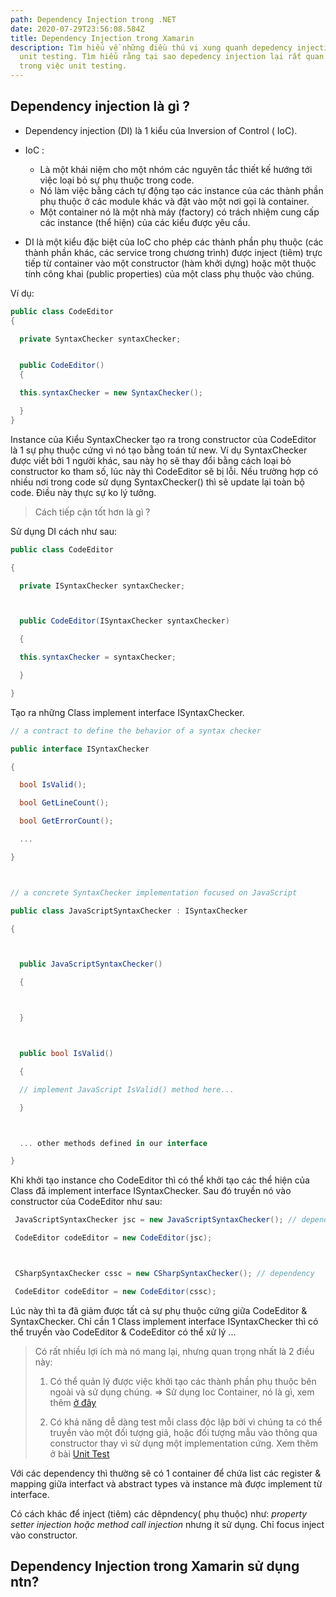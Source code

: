 ```yaml
---
path: Dependency Injection trong .NET
date: 2020-07-29T23:56:08.584Z
title: Dependency Injection trong Xamarin
description: Tìm hiểu về những điều thú vị xung quanh depedency injection và
  unit testing. Tìm hiểu rằng tại sao depedency injection lại rất quan trọng
  trong việc unit testing.
---
```

## Dependency injection là gì ?

* Dependency injection (DI) là 1 kiểu của Inversion of Control ( IoC).
* IoC :

  * Là một khái niệm cho một nhóm các nguyên tắc thiết kế hướng tới việc loại bỏ sự phụ thuộc trong code.
  * Nó làm việc bằng cách tự động tạo các instance của các thành phần phụ thuộc ở các module khác và đặt vào một nơi gọi là container.
  * Một container nó là một nhà máy (factory) có trách nhiệm cung cấp các instance (thể hiện) của các kiểu được yêu cầu.
* DI là một kiểu đặc biệt của IoC cho phép các thành phần phụ thuộc (các thành phần khác, các service trong chương trình) được inject (tiêm) trực tiếp từ container vào một constructor (hàm khởi dựng) hoặc một thuộc tính công khai (public properties) của một class phụ thuộc vào chúng.

Ví dụ:

```csharp
public class CodeEditor
{

  private SyntaxChecker syntaxChecker;


  public CodeEditor()
  {

  this.syntaxChecker = new SyntaxChecker();

  }
}
```

Instance của Kiểu SyntaxChecker tạo ra trong constructor của CodeEditor là 1 sự phụ thuộc cứng vì nó tạo bằng toán tử new. Ví dụ SyntaxChecker được viết bởi 1 người khác, sau này họ sẽ thay đổi bằng cách loại bỏ constructor ko tham số, lúc này thì CodeEditor sẽ bị lỗi. Nếu trường hợp có nhiều nơi trong code sử dụng SyntaxChecker() thì sẽ update lại toàn bộ code. Điều này thực sự ko lý tưởng.

> Cách tiếp cận tốt hơn là gì ?

Sử dụng DI cách như sau:

```csharp
public class CodeEditor

{

  private ISyntaxChecker syntaxChecker;



  public CodeEditor(ISyntaxChecker syntaxChecker)

  {

  this.syntaxChecker = syntaxChecker;

  }

}
```

Tạo ra những Class implement interface ISyntaxChecker.

```csharp
// a contract to define the behavior of a syntax checker

public interface ISyntaxChecker

{

  bool IsValid();

  bool GetLineCount();

  bool GetErrorCount();

  ...

}



// a concrete SyntaxChecker implementation focused on JavaScript

public class JavaScriptSyntaxChecker : ISyntaxChecker

{



  public JavaScriptSyntaxChecker()

  {



  }



  public bool IsValid()

  {

  // implement JavaScript IsValid() method here...

  }



  ... other methods defined in our interface

}
```

Khi khởi tạo instance cho CodeEditor thì có thể khởi tạo các thể hiện của Class đã implement interface ISyntaxChecker. Sau đó truyền nó vào constructor của CodeEditor như sau:

```csharp
 JavaScriptSyntaxChecker jsc = new JavaScriptSyntaxChecker(); // dependency

 CodeEditor codeEditor = new CodeEditor(jsc);



 CSharpSyntaxChecker cssc = new CSharpSyntaxChecker(); // dependency

 CodeEditor codeEditor = new CodeEditor(cssc);
```

Lúc này thì ta đã giảm được tất cả sự phụ thuộc cứng giữa CodeEditor & SyntaxChecker. Chỉ cần 1 Class implement interface ISyntaxChecker thì có thể truyền vào CodeEditor & CodeEditor có thể xử lý ...

> Có rất nhiều lợi ích mà nó mang lại, nhưng quan trọng nhất là 2 điều này:
>
> 1. Có thể quản lý được việc khởi tạo các thành phần phụ thuộc bên ngoài và sử dụng chúng. => Sử dụng Ioc Container, nó là gì, xem thêm [ở đây](https://blog.quilv.com/blog/ioc-container)
>
> 2. Có khả năng dễ dàng test mỗi class độc lập bởi vì chúng ta có thể truyền vào một đối tượng giả, hoặc đối tượng mẫu vào thông qua constructor thay vì sử dụng một implementation cứng. Xem thêm ở bài [Unit Test](https://blog.quilv.com/blog/unit-test-trong-xamarin)

Với các dependency thì thường sẽ có 1 container để chứa list các register & mapping giữa interfact và abstract types và instance mà được implement từ interface. 

Có cách khác để inject (tiêm) các dêpndency( phụ thuộc) như: *property setter injection hoặc method call injection* nhưng ít sử dụng. Chỉ focus inject vào constructor.

## Dependency Injection trong Xamarin sử dụng ntn?